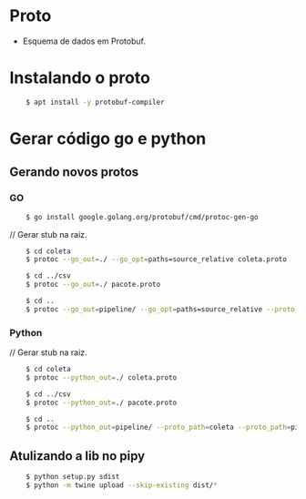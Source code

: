 # Proto
- Esquema de dados em Protobuf.

# Instalando o proto

```sh
    $ apt install -y protobuf-compiler
```

# Gerar código go e python

## Gerando novos protos

### GO

```sh
    $ go install google.golang.org/protobuf/cmd/protoc-gen-go
```
// Gerar stub na raiz.
```sh
    $ cd coleta
    $ protoc --go_out=./ --go_opt=paths=source_relative coleta.proto
```

```sh
    $ cd ../csv
    $ protoc --go_out=./ pacote.proto
```

```sh
    $ cd ..
    $ protoc --go_out=pipeline/ --go_opt=paths=source_relative --proto_path=coleta --proto_path=pipeline pipeline/pipeline.proto
```

### Python

// Gerar stub na raiz.
```sh
    $ cd coleta
    $ protoc --python_out=./ coleta.proto
```

```sh
    $ cd ../csv
    $ protoc --python_out=./ pacote.proto
```

```sh
    $ cd ..
    $ protoc --python_out=pipeline/ --proto_path=coleta --proto_path=pipeline pipeline/pipeline.proto
```
## Atulizando a lib no pipy

```sh
    $ python setup.py sdist
    $ python -m twine upload --skip-existing dist/*
```